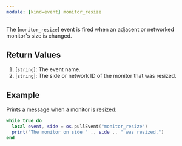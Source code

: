 ```yaml
---
module: [kind=event] monitor_resize
---
```


<!--
SPDX-FileCopyrightText: 2021 The CC: Tweaked Developers

SPDX-License-Identifier: MPL-2.0
-->

The [`monitor_resize`] event is fired when an adjacent or networked monitor's size is changed.

## Return Values
1. [`string`]: The event name.
2. [`string`]: The side or network ID of the monitor that was resized.

## Example
Prints a message when a monitor is resized:

```lua
while true do
  local event, side = os.pullEvent("monitor_resize")
  print("The monitor on side " .. side .. " was resized.")
end
```
